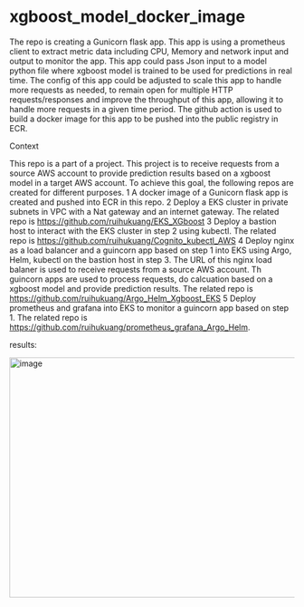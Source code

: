 # xgboost_model_docker_image
 
The repo is creating a Gunicorn flask app. This app is using a prometheus client to extract metric data including CPU, Memory and network input and output to monitor the app. This app could pass Json input to a model python file where xgboost model is trained to be used for predictions in real time. The config of this app could be adjusted to scale this app to handle more requests as needed, to remain open for multiple HTTP requests/responses and improve the throughput of this app, allowing it to handle more requests in a given time period. The github action is used to build a docker image for this app to be pushed into the public registry in ECR. 

Context 

This repo is a part of a project. This project is to receive requests from a source AWS account to provide prediction results based on a xgboost model in a target AWS account. 
To achieve this goal, the following repos are created for different purposes. 
1 A docker image of a Gunicorn flask app is created and pushed into ECR in this repo. 
2 Deploy a EKS cluster in private subnets in VPC with a Nat gateway and an internet gateway. The related repo is https://github.com/ruihukuang/EKS_XGboost
3 Deploy a bastion host to interact with the EKS cluster in step 2 using kubectl. The related repo is https://github.com/ruihukuang/Cognito_kubectl_AWS
4 Deploy nginx as a load balancer and a guincorn app based on step 1 into EKS using Argo, Helm, kubectl on the bastion host in step 3. The URL of this nginx load balaner is used to receive requests from a source AWS account. Th guincorn apps are used to process requests, do calcuation based on a xgboost model and provide prediction results. The related repo is https://github.com/ruihukuang/Argo_Helm_Xgboost_EKS
5 Deploy prometheus and grafana into EKS to monitor a guincorn app based on step 1. The related repo is https://github.com/ruihukuang/prometheus_grafana_Argo_Helm.





results:

<img width="989" height="424" alt="image" src="https://github.com/user-attachments/assets/6d8da0c1-4491-4cde-98d5-8302eb22f4fc" />

